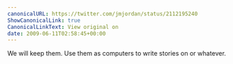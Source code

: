 ```yaml
---
canonicalURL: https://twitter.com/jmjordan/status/2112195240
ShowCanonicalLink: true
CanonicalLinkText: View original on
date: 2009-06-11T02:58:45+00:00
---
```

We will keep them. Use them as computers to write stories on or whatever.